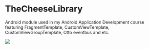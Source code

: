 # TheCheeseLibrary

Android module used in my Android Application Development course featuring FragmentTemplate, CustomViewTemplate, CustomViewGroupTemplate, Otto eventbus and etc.

![](https://raw.githubusercontent.com/nuuneoi/TheCheeseLibrary/master/ss.png)
